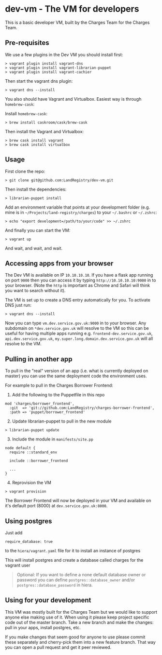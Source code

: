 # dev-vm - The VM for developers

This is a basic developer VM, built by the Charges Team for the Charges Team.

## Pre-requisites

We use a few plugins in the Dev VM you should install first:

```
> vagrant plugin install vagrant-dns
> vagrant plugin install vagrant-librarian-puppet
> vagrant plugin install vagrant-cachier
```

Then start the vagrant dns plugin:

```
> vagrant dns --install
```

You also should have Vagrant and Virtualbox. Easiest way is through
`homebrew-cask`:

Install `homebrew-cask`:

```
> brew install caskroom/cask/brew-cask
```

Then install the Vagrant and Virtualbox:

```
> brew cask install vagrant
> brew cask install virtualbox
```

## Usage

First clone the repo:

```
> git clone git@github.com:LandRegistry/dev-vm.git
```

Then install the dependencies:

```
> librarian-puppet install
```

Add an environment variable that points at your development folder (e.g. mine is
in `~/Projects/land-registry/charges`) to your `~/.bashrc` or `~/.zshrc`:

```
> echo "export development=/path/to/your/code" >> ~/.zshrc
```

And finally you can start the VM:

```
> vagrant up
```

And wait, and wait, and wait.

## Accessing apps from your browser

The Dev VM is available on IP `10.10.10.10`. If you have a flask app running on
port `9000` then you can access it by typing `http://10.10.10.10:9000` in to your
browser. (Note the `http` is important as Chrome and Safari will think you want
to search without it).

The VM is set up to create a DNS entry automatically for you. To activate DNS
just run:

```
> vagrant dns --install
```

Now you can type `vm.dev.service.gov.uk:9000` in to your browser. Any subdomain
on `*dev.service.gov.uk` will resolve to the VM so this can be useful for
having multiple apps running e.g. `frontend-dev.service.gov.uk`,
`api.dev.service.gov.uk`, `my.super.long.domain.dev.service.gov.uk` will all
resolve to the VM.

## Pulling in another app

To pull in the "real" version of an app (i.e. what is currently deployed on
master) you can use the same deployment code the environment uses.

For example to pull in the Charges Borrower Frontend:

1. Add the following to the Puppetfile in this repo

```
mod 'charges/borrower_frontend',
  :git  => 'git://github.com:LandRegistry/charges-borrower-frontend',
  :path => 'puppet/borrower_frontend'
```

2. Update librarian-puppet to pull in the new module

```
> librarian-puppet update
```

3. Include the module in `manifests/site.pp`

```
node default {
  require ::standard_env

  include ::borrower_frontend

  ...
}
```

4. Reprovision the VM

```
> vagrant provision
```

The Borrower Frontend will now be deployed in your VM and available on it's
default port (8000) at `dev.service.gov.uk:8000`.

## Using postgres

Just add
```
require_database: true
```
to the ```hiera/vagrant.yaml``` file for it to install an instance of postgres

This will install postgres and create a database called charges for the vagrant user

> Optional: If you want to define a none default database owner or password you can define
```postgres::database_owner``` and/or ```postgres::database_password``` in hiera.

## Using for your development

This VM was mostly built for the Charges Team but we would like to support anyone else making use of it. When using it please keep project specific code out of the master branch. Take a new branch and make the changes: pull in your apps, install postgres, etc.

If you make changes that seem good for anyone to use please commit these separately and cherry-pick them into a new feature branch. That way you can open a pull request and get it peer reviewed.
